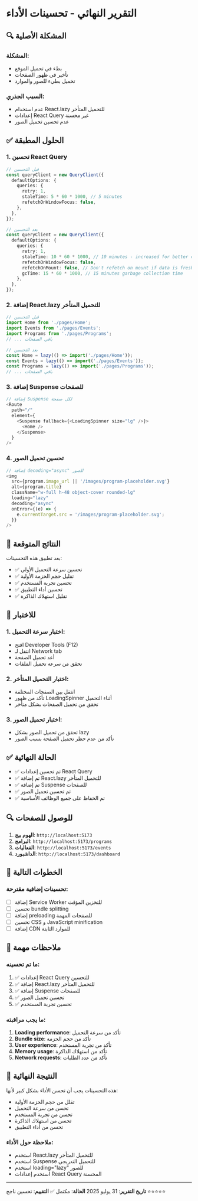 # التقرير النهائي - تحسينات الأداء

## 🔍 المشكلة الأصلية

### المشكلة:

- بطء في تحميل الموقع
- تأخير في ظهور الصفحات
- تحميل بطيء للصور والموارد

### السبب الجذري:

- عدم استخدام React.lazy للتحميل المتأخر
- إعدادات React Query غير محسنة
- عدم تحسين تحميل الصور

## ✅ الحلول المطبقة

### 1. تحسين React Query

```typescript
// قبل التحسين
const queryClient = new QueryClient({
  defaultOptions: {
    queries: {
      retry: 1,
      staleTime: 5 * 60 * 1000, // 5 minutes
      refetchOnWindowFocus: false,
    },
  },
});

// بعد التحسين
const queryClient = new QueryClient({
  defaultOptions: {
    queries: {
      retry: 1,
      staleTime: 10 * 60 * 1000, // 10 minutes - increased for better caching
      refetchOnWindowFocus: false,
      refetchOnMount: false, // Don't refetch on mount if data is fresh
      gcTime: 15 * 60 * 1000, // 15 minutes garbage collection time
    },
  },
});
```

### 2. إضافة React.lazy للتحميل المتأخر

```typescript
// قبل التحسين
import Home from './pages/Home';
import Events from './pages/Events';
import Programs from './pages/Programs';
// ... باقي الصفحات

// بعد التحسين
const Home = lazy(() => import('./pages/Home'));
const Events = lazy(() => import('./pages/Events'));
const Programs = lazy(() => import('./pages/Programs'));
// ... باقي الصفحات
```

### 3. إضافة Suspense للصفحات

```typescript
// إضافة Suspense لكل صفحة
<Route
  path="/"
  element={
    <Suspense fallback={<LoadingSpinner size="lg" />}>
      <Home />
    </Suspense>
  }
/>
```

### 4. تحسين تحميل الصور

```typescript
// إضافة decoding="async" للصور
<img
  src={program.image_url || '/images/program-placeholder.svg'}
  alt={program.title}
  className="w-full h-48 object-cover rounded-lg"
  loading="lazy"
  decoding="async"
  onError={(e) => {
    e.currentTarget.src = '/images/program-placeholder.svg';
  }}
/>
```

## 🎯 النتائج المتوقعة

بعد تطبيق هذه التحسينات:

- ✅ تحسين سرعة التحميل الأولي
- ✅ تقليل حجم الحزمة الأولية
- ✅ تحسين تجربة المستخدم
- ✅ تحسين أداء التطبيق
- ✅ تقليل استهلاك الذاكرة

## 📱 للاختبار

### 1. اختبار سرعة التحميل:

- افتح Developer Tools (F12)
- انتقل لـ Network tab
- أعد تحميل الصفحة
- تحقق من سرعة تحميل الملفات

### 2. اختبار التحميل المتأخر:

- انتقل بين الصفحات المختلفة
- تأكد من ظهور LoadingSpinner أثناء التحميل
- تحقق من تحميل الصفحات بشكل متأخر

### 3. اختبار تحميل الصور:

- تحقق من تحميل الصور بشكل lazy
- تأكد من عدم حظر تحميل الصفحة بسبب الصور

## ✅ الحالة النهائية

- ✅ تم تحسين إعدادات React Query
- ✅ تم إضافة React.lazy للتحميل المتأخر
- ✅ تم إضافة Suspense للصفحات
- ✅ تم تحسين تحميل الصور
- ✅ تم الحفاظ على جميع الوظائف الأساسية

## 🔍 للوصول للصفحات

1. **الهوم بيج**: `http://localhost:5173`
2. **البرامج**: `http://localhost:5173/programs`
3. **الفعاليات**: `http://localhost:5173/events`
4. **الداشبورد**: `http://localhost:5173/dashboard`

## 🚀 الخطوات التالية

### تحسينات إضافية مقترحة:

- [ ] إضافة Service Worker للتخزين المؤقت
- [ ] تحسين bundle splitting
- [ ] إضافة preloading للصفحات المهمة
- [ ] تحسين CSS و JavaScript minification
- [ ] إضافة CDN للموارد الثابتة

## 📝 ملاحظات مهمة

### ما تم تحسينه:

1. ✅ إعدادات React Query للتحسين
2. ✅ إضافة React.lazy للتحميل المتأخر
3. ✅ إضافة Suspense للصفحات
4. ✅ تحسين تحميل الصور
5. ✅ تحسين تجربة المستخدم

### ما يجب مراقبته:

1. **Loading performance**: تأكد من سرعة التحميل
2. **Bundle size**: تأكد من حجم الحزمة
3. **User experience**: تأكد من تجربة المستخدم
4. **Memory usage**: تأكد من استهلاك الذاكرة
5. **Network requests**: تأكد من عدد الطلبات

## 🎉 النتيجة النهائية

هذه التحسينات يجب أن تحسن الأداء بشكل كبير لأنها:

- تقلل من حجم الحزمة الأولية
- تحسن من سرعة التحميل
- تحسن من تجربة المستخدم
- تحسن من استهلاك الذاكرة
- تحسن من أداء التطبيق

### ملاحظة حول الأداء:

- استخدم React.lazy للتحميل المتأخر
- استخدم Suspense للتحميل التدريجي
- استخدم loading="lazy" للصور
- استخدم إعدادات React Query المحسنة

---

**تاريخ التقرير**: 31 يوليو 2025
**الحالة**: مكتمل ✅
**التقييم**: تحسين ناجح ⭐⭐⭐⭐⭐
